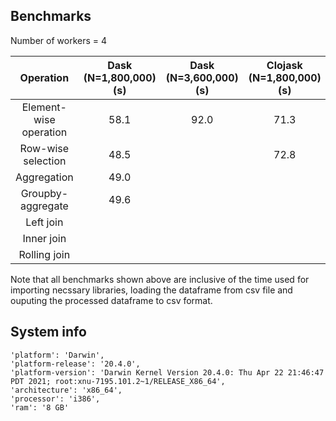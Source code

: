 ## Benchmarks

Number of workers = 4

| Operation | Dask (N=1,800,000) (s) | Dask (N=3,600,000) (s) | Clojask (N=1,800,000) (s) | Clojask (N=3,600,000) (s) |
| :---:   | :-: | :-: | :-: | :-: |
| Element-wise operation | 58.1 | 92.0 | 71.3 | 133.3 |
| Row-wise selection | 48.5 | | 72.8 | |
| Aggregation | 49.0 | | | |
| Groupby-aggregate | 49.6 | | | |
| Left join | | | | |
| Inner join | | | | |
| Rolling join | | | | |

Note that all benchmarks shown above are inclusive of the time used for importing necssary libraries, loading the dataframe from csv file and ouputing the processed dataframe to csv format.


## System info
```
'platform': 'Darwin',
'platform-release': '20.4.0',
'platform-version': 'Darwin Kernel Version 20.4.0: Thu Apr 22 21:46:47 PDT 2021; root:xnu-7195.101.2~1/RELEASE_X86_64',
'architecture': 'x86_64',
'processor': 'i386',
'ram': '8 GB'
```

